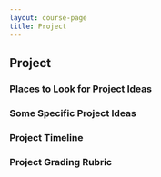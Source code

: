 ```yaml
---
layout: course-page
title: Project
---
```


## Project

### Places to Look for Project Ideas

### Some Specific Project Ideas

### Project Timeline

### Project Grading Rubric

<div style="padding-bottom: 40px"></div>
